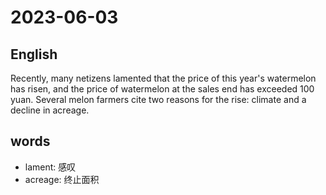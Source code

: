 # 2023-06-03

## English
Recently, many netizens lamented that the
price of this year's watermelon has risen,
and the price of watermelon at the sales
end has exceeded 100 yuan. Several melon
farmers cite two reasons for the rise:
climate and a decline in acreage.

## words
* lament: 感叹
* acreage: 终止面积
